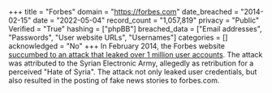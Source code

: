 +++
title = "Forbes"
domain = "https://forbes.com"
date_breached = "2014-02-15"
date = "2022-05-04"
record_count = "1,057,819"
privacy = "Public"
Verified = "True"
hashing = ["phpBB"]
breached_data = ["Email addresses", "Passwords", "User website URLs", "Usernames"]
categories = []
acknowledged = "No"
+++
In February 2014, the Forbes website <a href="http://news.cnet.com/8301-1009_3-57618945-83/syrian-electronic-army-hacks-forbes-steals-user-data" target="_blank" rel="noopener">succumbed to an attack that leaked over 1 million user accounts</a>. The attack was attributed to the Syrian Electronic Army, allegedly as retribution for a perceived "Hate of Syria". The attack not only leaked user credentials, but also resulted in the posting of fake news stories to forbes.com.
